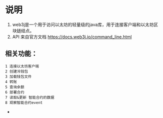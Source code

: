 # 说明
1. web3j是一个用于访问以太坊的轻量级的java库，用于连接客户端和以太坊区块链结点。
2. API 来自官方文档 https://docs.web3j.io/command_line.html
## 相关功能：
    1 连接以太坊客户端
    2 创建冷钱包
    3 加载钱包文件
    4 转账
    5 查询余额
    6 部署合约
    7 读取&更新 智能合约的数据
    8 观察智能合约event
- 

